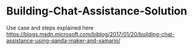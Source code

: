 # Building-Chat-Assistance-Solution

Use case and steps explained here https://blogs.msdn.microsoft.com/biblog/2017/01/20/building-chat-assistance-using-qanda-maker-and-xamarin/
